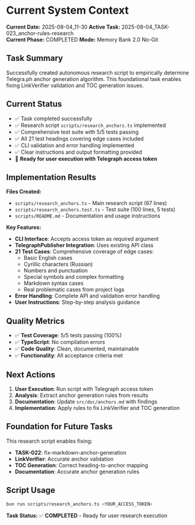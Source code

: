 # Current System Context

**Current Date:** 2025-08-04_11-30
**Active Task:** 2025-08-04_TASK-023_anchor-rules-research  
**Current Phase:** COMPLETED
**Mode:** Memory Bank 2.0 No-Git

## Task Summary
Successfully created autonomous research script to empirically determine Telegra.ph anchor generation algorithm. This foundational task enables fixing LinkVerifier validation and TOC generation issues.

## Current Status
- ✅ Task completed successfully
- ✅ Research script `scripts/research_anchors.ts` implemented
- ✅ Comprehensive test suite with 5/5 tests passing
- ✅ All 21 test headings covering edge cases included
- ✅ CLI validation and error handling implemented
- ✅ Clear instructions and output formatting provided
- 🚀 **Ready for user execution with Telegraph access token**

## Implementation Results
**Files Created:**
- `scripts/research_anchors.ts` - Main research script (67 lines)
- `scripts/research_anchors.test.ts` - Test suite (100 lines, 5 tests)
- `scripts/README.md` - Documentation and usage instructions

**Key Features:**
- **CLI Interface**: Accepts access token as required argument
- **TelegraphPublisher Integration**: Uses existing API class
- **21 Test Cases**: Comprehensive coverage of edge cases:
  * Basic English cases
  * Cyrillic characters (Russian)
  * Numbers and punctuation
  * Special symbols and complex formatting
  * Markdown syntax cases
  * Real problematic cases from project logs
- **Error Handling**: Complete API and validation error handling
- **User Instructions**: Step-by-step analysis guidance

## Quality Metrics
- ✅ **Test Coverage**: 5/5 tests passing (100%)
- ✅ **TypeScript**: No compilation errors
- ✅ **Code Quality**: Clean, documented, maintainable
- ✅ **Functionality**: All acceptance criteria met

## Next Actions
1. **User Execution**: Run script with Telegraph access token
2. **Analysis**: Extract anchor generation rules from results
3. **Documentation**: Update `src/doc/anchors.md` with findings
4. **Implementation**: Apply rules to fix LinkVerifier and TOC generation

## Foundation for Future Tasks
This research script enables fixing:
- **TASK-022**: fix-markdown-anchor-generation
- **LinkVerifier**: Accurate anchor validation
- **TOC Generation**: Correct heading-to-anchor mapping
- **Documentation**: Accurate anchor generation rules

## Script Usage
```bash
bun run scripts/research_anchors.ts <YOUR_ACCESS_TOKEN>
```

**Task Status:** ✅ **COMPLETED** - Ready for user research execution